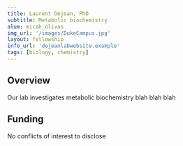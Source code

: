 ```yaml
---
title: Laurent Dejean, PhD
subtitle: Metabolic biochemistry
alum: micah_olivas
img_url: '/images/DukeCampus.jpg'
layout: fellowship
info_url: 'dejeanlabwebsite.example'
tags: [biology, chemistry]
---
```

## Overview
Our lab investigates metabolic biochemistry blah blah blah

## Funding
No conflicts of interest to disclose
